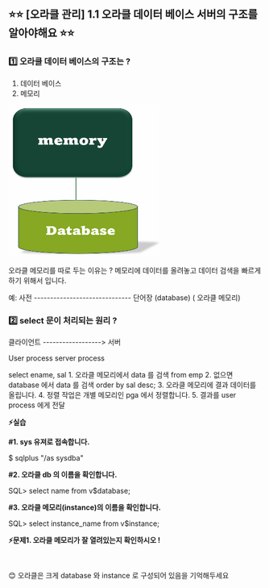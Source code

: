 ## ⭐⭐ [오라클 관리] 1.1 오라클 데이터 베이스 서버의 구조를 알아야해요 ⭐⭐

### 1️⃣ 오라클 데이터 베이스의 구조는 ?

1. 데이터 베이스
2. 메모리

<img src="https://github.com/oracleyu01/oracle_admin/blob/main/memory.png" width="300" height="300">

 오라클 메모리를 따로 두는 이유는 ?  메모리에 데이터를 올려놓고 데이터 검색을 빠르게 하기 위해서 입니다. 

 예:    사전 ------------------------------ 단어장
      (database)                         ( 오라클 메모리)


### 2️⃣ select 문이 처리되는 원리 ?

 클라이언트 ------------------> 서버

  User process                 server process

 select  ename, sal            1. 오라클 메모리에서 data 를 검색
  from emp                     2. 없으면 database 에서 data 를 검색
  order by sal desc;           3. 오라클 메모리에 결과 데이터를 올립니다.
                               4. 정렬 작업은 개별 메모리인 pga 에서 정렬합니다.
                               5. 결과를 user process 에게 전달


**⚡실습** 

**#1. sys 유져로 접속합니다.**

 $ sqlplus "/as sysdba"
 &nbsp;

**#2. 오라클 db 의 이름을 확인합니다.**

SQL> select  name  from  v$database; 
&nbsp;

**#3. 오라클 메모리(instance)의 이름을 확인합니다.**

SQL> select  instance_name from v$instance; 
&nbsp;

**⚡문제1.  오라클 메모리가 잘 열려있는지 확인하시오 !**

&nbsp;
&nbsp;
&nbsp;
&nbsp;


😊 오라클은 크게 database 와 instance 로 구성되어 있음을 기억해두세요

